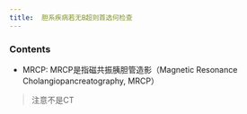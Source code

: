 ```yaml
---
title:  胆系疾病若无B超则首选何检查
--- 
```


### Contents
- MRCP: MRCP是指磁共振胰胆管造影（Magnetic Resonance Cholangiopancreatography, MRCP）
>注意不是CT

